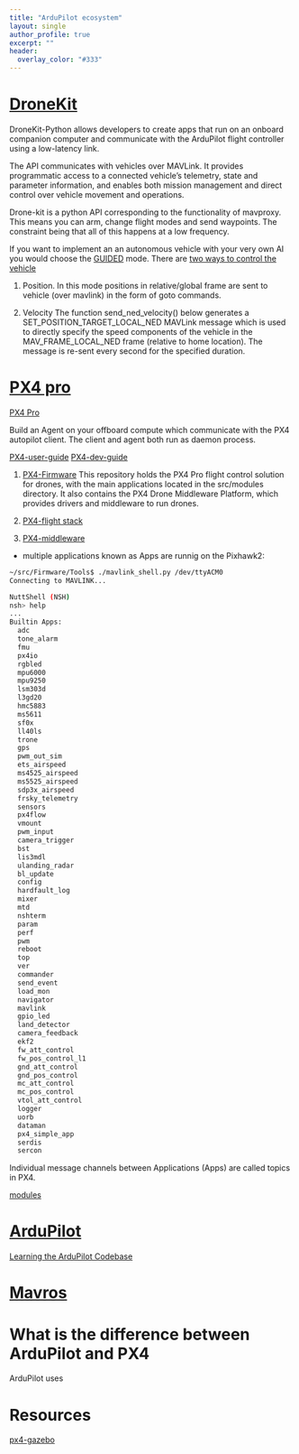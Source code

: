 ```yaml
---
title: "ArduPilot ecosystem"
layout: single
author_profile: true
excerpt: ""
header:
  overlay_color: "#333"
---
```

# [DroneKit](https://github.com/dronekit/dronekit-python)

DroneKit-Python allows developers to create apps that run on an onboard companion computer and communicate with the ArduPilot flight controller using a low-latency link.

The API communicates with vehicles over MAVLink. It provides programmatic access to a connected vehicle’s telemetry, state and parameter information, and enables both mission management and direct control over vehicle movement and operations.

Drone-kit is a python API corresponding to the functionality of mavproxy. This means you can arm, change flight modes and send waypoints.
The constraint being that all of this happens at a low frequency.

If you want to implement an an autonomous vehicle with your very
own AI you would choose the [GUIDED](http://python.dronekit.io/guide/copter/guided_mode.html#guided-mode-copter-control-movement) mode. There are [two ways to
control the vehicle](http://python.dronekit.io/guide/copter/guided_mode.html#guided-mode-copter-velocity-control)

1. Position. In this mode positions in relative/global frame are
sent to vehicle (over mavlink) in the form of goto commands.

2. Velocity
The function send_ned_velocity() below generates a SET_POSITION_TARGET_LOCAL_NED MAVLink message which is used to directly specify the speed components of the vehicle in the MAV_FRAME_LOCAL_NED frame (relative to home location). The message is re-sent every second for the specified duration.

# [PX4 pro](https://github.com/PX4/Firmware)

[PX4 Pro](http://px4.io/)

Build an Agent on your offboard compute which communicate with the PX4 autopilot client. The client and agent both run as daemon process.

[PX4-user-guide](https://www.gitbook.com/book/px4/px4-user-guide/details)
[PX4-dev-guide](https://dev.px4.io/en/)


1. [PX4-Firmware](https://github.com/PX4/Firmware/tree/master/src)
This repository holds the PX4 Pro flight control solution for drones, with the main applications located in the src/modules directory. It also contains the PX4 Drone Middleware Platform, which provides drivers and middleware to run drones.

2. [PX4-flight stack](https://dev.px4.io/en/concept/flight_stack.html)

3. [PX4-middleware](https://dev.px4.io/en/concept/middleware.html)


* multiple applications known as Apps are runnig on the Pixhawk2:

```bash
~/src/Firmware/Tools$ ./mavlink_shell.py /dev/ttyACM0
Connecting to MAVLINK...

NuttShell (NSH)
nsh> help
...
Builtin Apps:
  adc
  tone_alarm
  fmu
  px4io
  rgbled
  mpu6000
  mpu9250
  lsm303d
  l3gd20
  hmc5883
  ms5611
  sf0x
  ll40ls
  trone
  gps
  pwm_out_sim
  ets_airspeed
  ms4525_airspeed
  ms5525_airspeed
  sdp3x_airspeed
  frsky_telemetry
  sensors
  px4flow
  vmount
  pwm_input
  camera_trigger
  bst
  lis3mdl
  ulanding_radar
  bl_update
  config
  hardfault_log
  mixer
  mtd
  nshterm
  param
  perf
  pwm
  reboot
  top
  ver
  commander
  send_event
  load_mon
  navigator
  mavlink
  gpio_led
  land_detector
  camera_feedback
  ekf2
  fw_att_control
  fw_pos_control_l1
  gnd_att_control
  gnd_pos_control
  mc_att_control
  mc_pos_control
  vtol_att_control
  logger
  uorb
  dataman
  px4_simple_app
  serdis
  sercon

```

Individual message channels between Applications (Apps) are called topics in PX4.

[modules](https://dev.px4.io/en/middleware/modules_main.html)

# [ArduPilot](https://github.com/ArduPilot/ardupilot)

 [Learning the ArduPilot Codebase](http://ardupilot.org/dev/docs/learning-the-ardupilot-codebase.html)

# [Mavros](https://dev.px4.io/en/ros/mavros_installation.html)



# What is the difference between ArduPilot and PX4

ArduPilot uses

# Resources

[px4-gazebo](https://404warehouse.net/2016/07/11/px4-software-in-the-loopsitl-simulation-on-gazebo/)
